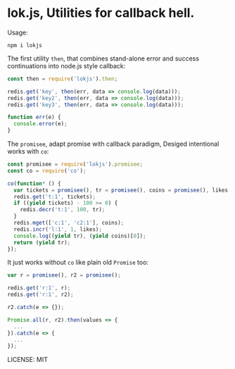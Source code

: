 lok.js, Utilities for callback hell.
====

Usage:

```
npm i lokjs
```

The first utility `then`, that combines stand-alone error and success continuations into node.js style callback:

```javascript
const then = require('lokjs').then;

redis.get('key', then(err, data => console.log(data)));
redis.get('key2', then(err, data => console.log(data)));
redis.get('key3', then(err, data => console.log(data)));

function err(e) {
  console.error(e);
}
```

The `promisee`, adapt promise with callback paradigm, Desiged intentional works with `co`:

```javascript
const promisee = require('lokjs').promisee;
const co = require('co');

co(function* () {
  var tickets = promisee(), tr = promisee(), coins = promisee(), likes = promisee();
  redis.get('t:1', tickets);
  if ((yield tickets) - 100 >= 0) {
    redis.decr('t:1', 100, tr);
  }
  redis.mget(['c:1', 'c2:1'], coins);
  redis.incr('l:1', 1, likes);
  console.log((yield tr), (yield coins)[0]);
  return (yield tr);
});
```

It just works without `co` like plain old `Promise` too:

```javascript
var r = promisee(), r2 = promisee();

redis.get('r:1', r);
redis.get('r:1', r2);

r2.catch(e => {});

Promise.all(r, r2).then(values => {
  ...
}).catch(e => {
  ...
});
```

LICENSE: MIT
